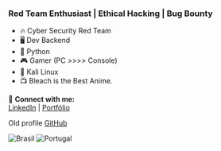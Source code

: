 ### Red Team Enthusiast | Ethical Hacking | Bug Bounty

- 🔥 Cyber Security Red Team
- 🖥️ Dev Backend 
- 🐍 Python
- 🎮 Gamer (PC >>>> Console)
- 🐧 Kali Linux
- 📺 Bleach is the Best Anime.

📡 **Connect with me:**  
[LinkedIn](https://www.linkedin.com/in/igor-ribeiro-14b80b1a2/) | [Portfólio](https://ikenpachi.github.io/Portfolio-main/) 

Old profile 
[GitHub](https://github.com/igor-s-ribeiro)

![Brasil](https://cdn-icons-png.flaticon.com/24/197/197386.png) ![Portugal](https://cdn-icons-png.flaticon.com/24/197/197463.png) 

